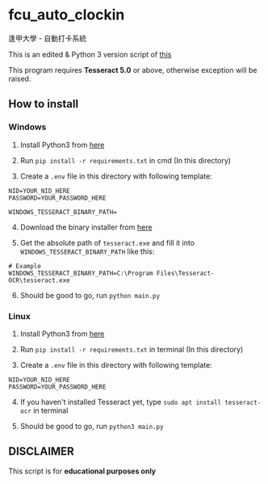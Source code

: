 # fcu_auto_clockin
逢甲大學 - 自動打卡系統

This is an edited & Python 3 version script of [this](https://github.com/tamama9527/autopunch-full/blob/master/autopunch.py)

This program requires **Tesseract 5.0** or above, otherwise exception will be raised.

## How to install

### Windows

1) Install Python3 from [here](https://www.python.org/downloads/)

2) Run `pip install -r requirements.txt` in cmd (In this directory)

3) Create a `.env` file in this directory with following template:

```
NID=YOUR_NID_HERE
PASSWORD=YOUR_PASSWORD_HERE

WINDOWS_TESSERACT_BINARY_PATH=
```

4) Download the binary installer from [here](https://github.com/UB-Mannheim/tesseract/wiki)

5) Get the absolute path of `tesseract.exe` and fill it into `WINDOWS_TESSERACT_BINARY_PATH` like this:

```
# Example
WINDOWS_TESSERACT_BINARY_PATH=C:\Program Files\Tesseract-OCR\tesseract.exe
```

6) Should be good to go, run `python main.py`

### Linux

1) Install Python3 from [here](https://www.python.org/downloads/)

2) Run `pip install -r requirements.txt` in terminal (In this directory)

3) Create a `.env` file in this directory with following template:

```
NID=YOUR_NID_HERE
PASSWORD=YOUR_PASSWORD_HERE
```

4) If you haven't installed Tesseract yet, type `sudo apt install tesseract-ocr` in terminal

5) Should be good to go, run `python3 main.py`

## DISCLAIMER

This script is for **educational purposes only**
